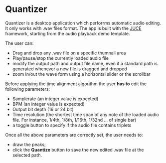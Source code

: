 # Quantizer

Quantizer is a desktop application which perforrms automatic audio editing.
It only works with .wav files format.
The app is built with the [JUCE](https://www.juce.com) framework, starting from the audio playback demo template.

The user can:

- Drag and drop any .wav file on a specific thumnail area
- Play/pause/stop the currently loaded audio file
- modify the output path and output file name, even if a standard path is generated whenever a new file is dragged and dropped
- zoom in/out the wave form using a horizontal slider or the scrollbar

Before applying the time alignment algorithm the user **has to** edit the following parameters:

- Samplerate (an integer value is expected)
- BPM (an integer value is expected)
- Output bit depth (16 or 24 bit)
- Time resolution (the shortest time span of any note of the loaded audio file. For instance, 1/4th, 1/8th, 1/16th, 1/32nd ... of single bar)
- a toggle button to specify if the audio file contains triplets

Once all the above parameters are correctly set, the user needs to:

- draw the peaks;
- click the **Quantize** button to save the new edited .wav file at the selected path.

